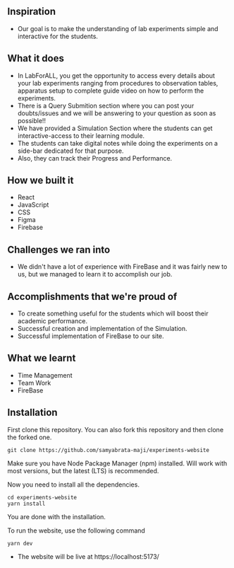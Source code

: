## Inspiration
- Our goal is to make the understanding of lab experiments simple and interactive for the students.


## What it does

- In LabForALL, you get the opportunity to access every details about your lab experiments ranging from procedures to observation tables, apparatus setup to complete guide video on how to perform the experiments.
- There is a Query Submition section where you can post your doubts/issues and we will be answering to your question as soon as possible!!
- We have provided a Simulation Section where the students can get interactive-access to their learning module.
- The students can take digital notes while doing the experiments on a side-bar dedicated for that purpose.
- Also, they can track their Progress and Performance.


## How we built it

- React
- JavaScript
- CSS
- Figma
- Firebase


## Challenges we ran into

- We didn't have a lot of experience with FireBase and it was fairly new to us, but we managed to learn it to accomplish our job.


## Accomplishments that we're proud of

- To create something useful for the students which will boost their academic performance.
- Successful creation and implementation of the Simulation.
- Successful implementation of FireBase to our site.


## What we learnt

- Time Management
- Team Work
- FireBase


## Installation

First clone this repository. You can also fork this repository and then clone the forked one.

```
git clone https://github.com/samyabrata-maji/experiments-website
```

Make sure you have Node Package Manager (npm) installed. Will work with most versions, but the latest (LTS) is recommended.

Now you need to install all the dependencies.
```
cd experiments-website
yarn install
```

You are done with the installation.

To run the website, use the following command
```
yarn dev
```

- The website will be live at https://localhost:5173/
